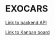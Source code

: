 # EXOCARS

[Link to backend API](https://github.com/tarikbouari/Exocars-Backend)  

[Link to Kanban board](https://github.com/users/tarikbouari/projects/4)
